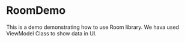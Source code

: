 # RoomDemo
This is a demo demonstrating how to use Room library.
We hava used ViewModel Class to show data in UI.

